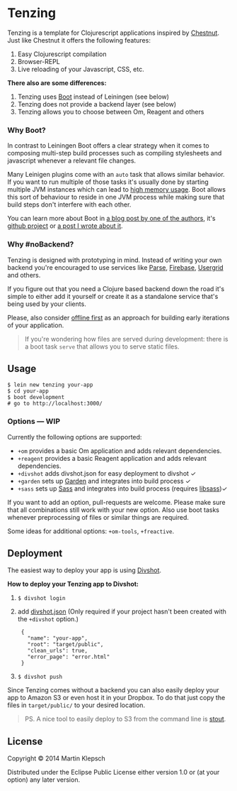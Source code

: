 # Tenzing

Tenzing is a template for Clojurescript applications inspired by
[Chestnut][chestnut]. Just like Chestnut it offers the following
features:

1. Easy Clojurescript compilation
1. Browser-REPL
1. Live reloading of your Javascript, CSS, etc.

**There also are some differences:**

1. Tenzing uses [Boot][boot] instead of Leiningen (see below)
1. Tenzing does not provide a backend layer (see below)
1. Tenzing allows you to choose between Om, Reagent and others

### Why Boot?

In contrast to Leiningen Boot offers a clear strategy when it comes to
composing multi-step build processes such as compiling stylesheets and
javascript whenever a relevant file changes.

Many Leinigen plugins come with an `auto` task that allows similar
behavior. If you want to run multiple of those tasks it's usually done
by starting multiple JVM instances which can lead to
[high memory usage](chestnut-mem). Boot allows this sort of behaviour
to reside in one JVM process while making sure that build steps don't
interfere with each other.

You can learn more about Boot in
[a blog post by one of the authors][clojurescript-rebooted], it's
[github project][boot] or [a post I wrote about it][boot-relevant].

### Why #noBackend?

Tenzing is designed with prototyping in mind. Instead of writing your
own backend you're encouraged to use services like [Parse][parse],
[Firebase][firebase], [Usergrid][usergrid] and others.

If you figure out that you need a Clojure based backend down the road
it's simple to either add it yourself or create it as a standalone
service that's being used by your clients.

Please, also consider [offline first][offline-first] as an approach
for building early iterations of your application.

> If you're wondering how files are served during development:
> there is a boot task `serve` that allows you to serve static files.

## Usage

    $ lein new tenzing your-app
    $ cd your-app
    $ boot development
    # go to http://localhost:3000/

### Options — WIP

Currently the following options are supported:

- `+om` provides a basic Om application and adds relevant dependencies.
- `+reagent` provides a basic Reagent application and adds relevant dependencies.
- `+divshot` adds divshot.json for easy deployment to divshot ✓
- `+garden` sets up [Garden][garden] and integrates into build process ✓
- `+sass` sets up [Sass][sass] and integrates into build process (requires [libsass][libsass])✓

If you want to add an option, pull-requests are welcome. Please make sure
that all combinations still work with your new option. Also use boot tasks
whenever preprocessing of files or similar things are required.

Some ideas for additional options: `+om-tools`, `+freactive`.

## Deployment

The easiest way to deploy your app is using [Divshot][divshot].

**How to deploy your Tenzing app to Divshot:**

1. `$ divshot login`
1. add [divshot.json][divshot-json] (Only required if your project hasn't been created with the `+divshot` option.)

        {
          "name": "your-app",
          "root": "target/public",
          "clean_urls": true,
          "error_page": "error.html"
        }

1. `$ divshot push`

Since Tenzing comes without a backend you can also easily deploy
your app to Amazon S3 or even host it in your Dropbox. To do that
just copy the files in `target/public/` to your desired location.

> PS. A nice tool to easily deploy to S3 from the command line is [stout](https://github.com/EagerIO/Stout).

## License

Copyright © 2014 Martin Klepsch

Distributed under the Eclipse Public License either version 1.0 or (at
your option) any later version.


[chestnut]: https://github.com/plexus/chestnut
[boot]: https://github.com/boot-clj/boot
[chestnut-mem]: https://github.com/plexus/chestnut/issues/49
[clojurescript-rebooted]: http://adzerk.com/blog/2014/11/clojurescript-builds-rebooted/
[boot-relevant]: http://www.martinklepsch.org/posts/why-boot-is-relevant-for-the-clojure-ecosystem.html
[offline-first]: http://alistapart.com/article/offline-first
[parse]: https://parse.com
[firebase]: https://www.firebase.com
[usergrid]: http://usergrid.incubator.apache.org
[garden]: https://github.com/noprompt/garden
[sass]: http://sass-lang.com
[libsass]: http://libsass.org
[firebase-hosting]: https://www.firebase.com/docs/hosting/
[divshot]: https://divshot.com
[divshot-json]: https://github.com/martinklepsch/tenzing/blob/master/resources/leiningen/new/tenzing/divshot.json
